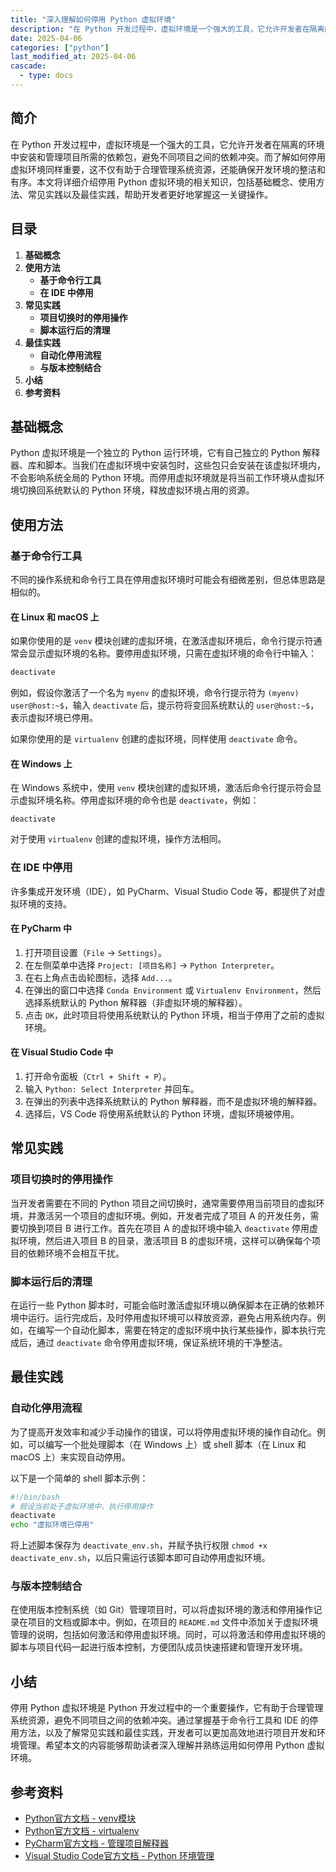 ```yaml
---
title: "深入理解如何停用 Python 虚拟环境"
description: "在 Python 开发过程中，虚拟环境是一个强大的工具，它允许开发者在隔离的环境中安装和管理项目所需的依赖包，避免不同项目之间的依赖冲突。而了解如何停用虚拟环境同样重要，这不仅有助于合理管理系统资源，还能确保开发环境的整洁和有序。本文将详细介绍停用 Python 虚拟环境的相关知识，包括基础概念、使用方法、常见实践以及最佳实践，帮助开发者更好地掌握这一关键操作。"
date: 2025-04-06
categories: ["python"]
last_modified_at: 2025-04-06
cascade:
  - type: docs
---
```



## 简介
在 Python 开发过程中，虚拟环境是一个强大的工具，它允许开发者在隔离的环境中安装和管理项目所需的依赖包，避免不同项目之间的依赖冲突。而了解如何停用虚拟环境同样重要，这不仅有助于合理管理系统资源，还能确保开发环境的整洁和有序。本文将详细介绍停用 Python 虚拟环境的相关知识，包括基础概念、使用方法、常见实践以及最佳实践，帮助开发者更好地掌握这一关键操作。

<!-- more -->
## 目录
1. **基础概念**
2. **使用方法**
    - **基于命令行工具**
    - **在 IDE 中停用**
3. **常见实践**
    - **项目切换时的停用操作**
    - **脚本运行后的清理**
4. **最佳实践**
    - **自动化停用流程**
    - **与版本控制结合**
5. **小结**
6. **参考资料**

## 基础概念
Python 虚拟环境是一个独立的 Python 运行环境，它有自己独立的 Python 解释器、库和脚本。当我们在虚拟环境中安装包时，这些包只会安装在该虚拟环境内，不会影响系统全局的 Python 环境。而停用虚拟环境就是将当前工作环境从虚拟环境切换回系统默认的 Python 环境，释放虚拟环境占用的资源。

## 使用方法
### 基于命令行工具
不同的操作系统和命令行工具在停用虚拟环境时可能会有细微差别，但总体思路是相似的。

#### 在 Linux 和 macOS 上
如果你使用的是 `venv` 模块创建的虚拟环境，在激活虚拟环境后，命令行提示符通常会显示虚拟环境的名称。要停用虚拟环境，只需在虚拟环境的命令行中输入：
```bash
deactivate
```
例如，假设你激活了一个名为 `myenv` 的虚拟环境，命令行提示符为 `(myenv) user@host:~$`，输入 `deactivate` 后，提示符将变回系统默认的 `user@host:~$`，表示虚拟环境已停用。

如果你使用的是 `virtualenv` 创建的虚拟环境，同样使用 `deactivate` 命令。

#### 在 Windows 上
在 Windows 系统中，使用 `venv` 模块创建的虚拟环境，激活后命令行提示符会显示虚拟环境名称。停用虚拟环境的命令也是 `deactivate`，例如：
```batch
deactivate
```
对于使用 `virtualenv` 创建的虚拟环境，操作方法相同。

### 在 IDE 中停用
许多集成开发环境（IDE），如 PyCharm、Visual Studio Code 等，都提供了对虚拟环境的支持。

#### 在 PyCharm 中
1. 打开项目设置（`File` -> `Settings`）。
2. 在左侧菜单中选择 `Project: [项目名称]` -> `Python Interpreter`。
3. 在右上角点击齿轮图标，选择 `Add...`。
4. 在弹出的窗口中选择 `Conda Environment` 或 `Virtualenv Environment`，然后选择系统默认的 Python 解释器（非虚拟环境的解释器）。
5. 点击 `OK`，此时项目将使用系统默认的 Python 环境，相当于停用了之前的虚拟环境。

#### 在 Visual Studio Code 中
1. 打开命令面板（`Ctrl + Shift + P`）。
2. 输入 `Python: Select Interpreter` 并回车。
3. 在弹出的列表中选择系统默认的 Python 解释器，而不是虚拟环境的解释器。
4. 选择后，VS Code 将使用系统默认的 Python 环境，虚拟环境被停用。

## 常见实践
### 项目切换时的停用操作
当开发者需要在不同的 Python 项目之间切换时，通常需要停用当前项目的虚拟环境，并激活另一个项目的虚拟环境。例如，开发者完成了项目 A 的开发任务，需要切换到项目 B 进行工作。首先在项目 A 的虚拟环境中输入 `deactivate` 停用虚拟环境，然后进入项目 B 的目录，激活项目 B 的虚拟环境，这样可以确保每个项目的依赖环境不会相互干扰。

### 脚本运行后的清理
在运行一些 Python 脚本时，可能会临时激活虚拟环境以确保脚本在正确的依赖环境中运行。运行完成后，及时停用虚拟环境可以释放资源，避免占用系统内存。例如，在编写一个自动化脚本，需要在特定的虚拟环境中执行某些操作，脚本执行完成后，通过 `deactivate` 命令停用虚拟环境，保证系统环境的干净整洁。

## 最佳实践
### 自动化停用流程
为了提高开发效率和减少手动操作的错误，可以将停用虚拟环境的操作自动化。例如，可以编写一个批处理脚本（在 Windows 上）或 shell 脚本（在 Linux 和 macOS 上）来实现自动停用。

以下是一个简单的 shell 脚本示例：
```bash
#!/bin/bash
# 假设当前处于虚拟环境中，执行停用操作
deactivate
echo "虚拟环境已停用"
```
将上述脚本保存为 `deactivate_env.sh`，并赋予执行权限 `chmod +x deactivate_env.sh`，以后只需运行该脚本即可自动停用虚拟环境。

### 与版本控制结合
在使用版本控制系统（如 Git）管理项目时，可以将虚拟环境的激活和停用操作记录在项目的文档或脚本中。例如，在项目的 `README.md` 文件中添加关于虚拟环境管理的说明，包括如何激活和停用虚拟环境。同时，可以将激活和停用虚拟环境的脚本与项目代码一起进行版本控制，方便团队成员快速搭建和管理开发环境。

## 小结
停用 Python 虚拟环境是 Python 开发过程中的一个重要操作，它有助于合理管理系统资源，避免不同项目之间的依赖冲突。通过掌握基于命令行工具和 IDE 的停用方法，以及了解常见实践和最佳实践，开发者可以更加高效地进行项目开发和环境管理。希望本文的内容能够帮助读者深入理解并熟练运用如何停用 Python 虚拟环境。

## 参考资料
- [Python官方文档 - venv模块](https://docs.python.org/3/library/venv.html)
- [Python官方文档 - virtualenv](https://virtualenv.pypa.io/en/latest/)
- [PyCharm官方文档 - 管理项目解释器](https://www.jetbrains.com/help/pycharm/configuring-python-interpreter.html)
- [Visual Studio Code官方文档 - Python 环境管理](https://code.visualstudio.com/docs/python/environments)